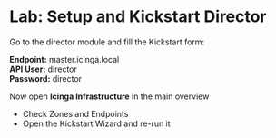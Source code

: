 Lab: Setup and Kickstart Director
=================================

Go to the director module and fill the Kickstart form:

**Endpoint:** master.icinga.local\
**API User:** director\
**Password:** director

Now open **Icinga Infrastructure** in the main overview

* Check Zones and Endpoints
* Open the Kickstart Wizard and re-run it
